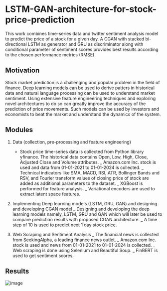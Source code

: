 # LSTM-GAN-architecture-for-stock-price-prediction

This work combines time-series data and twitter sentiment analysis model to predict the price of a stock for a given day. A CGAN with stacked bi-directional LSTM as generator and GRU as discriminator along with conditional parameter of sentiment scores provides best results according to the chosen performance metrics (RMSE). 

## Motivation
Stock market prediction is a challenging and popular problem in the field of finance.
Deep learning models can be used to derive patters in historical data and natural language processing can be used to understand market sentiment.
Using extensive feature engineering techniques and exploring novel architectures to do so can greatly improve the accuracy of the prediction of price movements.
Such models can be used by investors and economists to beat the market and understand the dynamics of the system.


## Modules
1. Data (collection, pre-processing and feature engineering)
   - Stock price time-series data is collected from Python library yfinance. The historical data contains Open, Low, High, Close, Adjusted Close and Volume attributes. 
   _ Amazon.com Inc. stock is used and data from 01-01-2021 to 01-01-2024 is collected.
   _ Technical indicators like SMA, MACD, RSI, ATR, Bollinger Bands and RSV, and Fourier transform values of closing price of stock are added as additional parameters to the dataset.
   _ XGBoost is performed for feature analysis.
   _ Variational encoders are used to extract latent space features. 



2. Implementing Deep learning models (LSTM, GRU, GAN) and designing and developing CGAN model
   _ Designing and developing the deep learning models namely, LSTM, GRU and GAN which will later be used to compare prediction results with proposed CGAN architecture.
   _ A time step of 10 is used to predict next 1 day stock price.


4. Web Scraping and Sentiment Analysis
   _ The financial news is collected from SeekingAlpha, a leading finance news outlet.
   _ Amazon.com Inc. stock is used and news from 01-01-2021 to 01-01-2024 is collected.
   _ Web scraping is done using Selenium and Beautiful Soup.
   _ FinBERT is used to get sentiment scores.

## Results
![image](https://github.com/user-attachments/assets/024f303b-b98b-4d55-91a8-0f51a96ce8cf)









